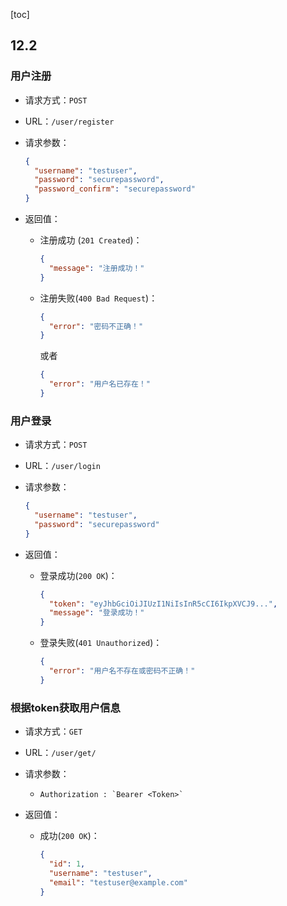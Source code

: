 [toc]

## 12.2

### 用户注册

- 请求方式：`POST`

- URL：`/user/register`

- 请求参数：

  ```json
  {
    "username": "testuser",
    "password": "securepassword",
    "password_confirm": "securepassword"
  }
  ```

* 返回值：

  * 注册成功 (`201 Created`)：

    ```json
    {
      "message": "注册成功！"
    }
    ```

  * 注册失败(`400 Bad Request`)：

    ```json
    {
      "error": "密码不正确！"
    }
    ```

    或者

    ```json
    {
      "error": "用户名已存在！"
    }
    ```



### 用户登录

- 请求方式：`POST`
- URL：`/user/login`

- 请求参数：

  ```json
  {
    "username": "testuser",
    "password": "securepassword"
  }
  ```

* 返回值：

  * 登录成功(`200 OK`)：

    ```json
    {
      "token": "eyJhbGciOiJIUzI1NiIsInR5cCI6IkpXVCJ9...",
      "message": "登录成功！"
    }
    ```

  * 登录失败(`401 Unauthorized`)：

    ```json
    {
      "error": "用户名不存在或密码不正确！"
    }
    ```



### 根据token获取用户信息

- 请求方式：`GET`
- URL：`/user/get/`

- 请求参数：

  * ```http
    Authorization : `Bearer <Token>`
    ```

* 返回值：

  * 成功(`200 OK`)：

    ```json
    {
      "id": 1,
      "username": "testuser",
      "email": "testuser@example.com"
    }
    ```





